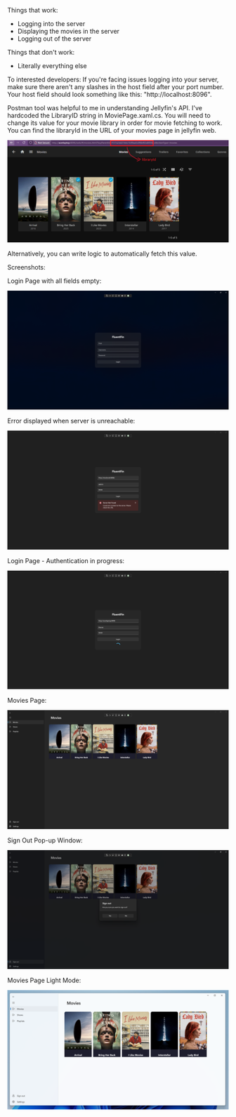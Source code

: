 Things that work:
* Logging into the server
* Displaying the movies in the server
* Logging out of the server

Things that don't work:
* Literally everything else

To interested developers:
If you're facing issues logging into your server, make sure there aren't any slashes in the host field after your port number. Your host field should look something like this: "http://localhost:8096".

Postman tool was helpful to me in understanding Jellyfin's API. I've hardcoded the LibraryID string in MoviePage.xaml.cs. You will need to change its value for your movie library in order for movie fetching to work. You can find the libraryId in the URL of your movies page in jellyfin web.

![libraryId taken from Jellyfin Web Movies Page URL](screenshots/FluentFin_libraryId.png)

Alternatively, you can write logic to automatically fetch this value.

Screenshots:

Login Page with all fields empty:

![Login Page with all fields empty](screenshots/FluentFin_loginPage_Empty.png)

Error displayed when server is unreachable:

![Error displayed when server is unreachable](screenshots/FluentFin_loginPage_Error.png)

Login Page - Authentication in progress:

![Login Page - Authentication in progress](screenshots/FluentFin_loginPage_Login.png)

Movies Page:

![Movies Page](screenshots/FluentFin_moviesPage.png)

Sign Out Pop-up Window:

![Sign Out Pop-up Window](screenshots/FluentFin_signOut.png)

Movies Page Light Mode:

![Movies Page](screenshots/FluentFin_moviesPage_LightMode.png)
